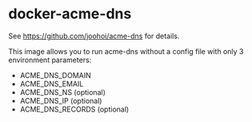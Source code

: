 # docker-acme-dns

See https://github.com/joohoi/acme-dns for details.

This image allows you to run acme-dns without a config file with only 3 environment parameters:
- ACME_DNS_DOMAIN
- ACME_DNS_EMAIL
- ACME_DNS_NS (optional)
- ACME_DNS_IP (optional)
- ACME_DNS_RECORDS (optional)
